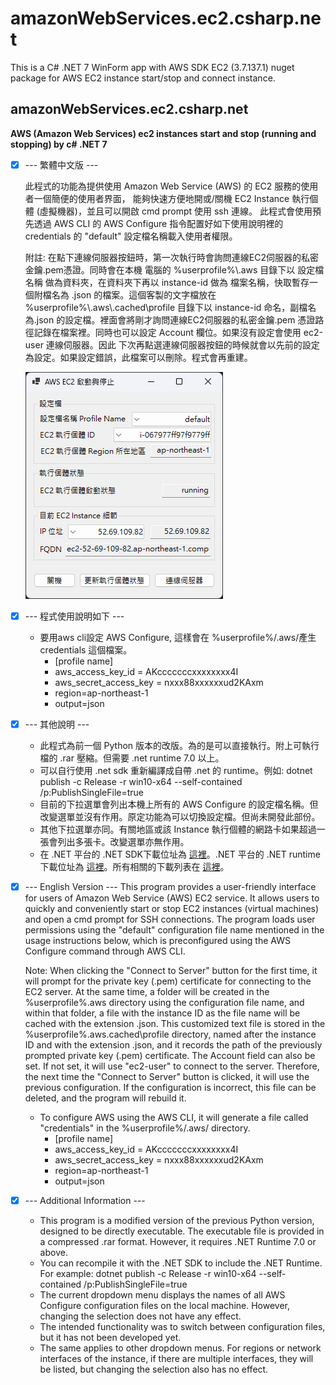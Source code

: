 # amazonWebServices.ec2.csharp.net
This is a C# .NET 7 WinForm app with AWS SDK EC2 (3.7.137.1) nuget package for AWS EC2 instance start/stop and connect instance.

## amazonWebServices.ec2.csharp.net
**AWS (Amazon Web Services) ec2 instances start and stop (running and stopping) by c# .NET 7**

- [x] --- 繁體中文版 ---

    此程式的功能為提供使用 Amazon Web Service (AWS) 的 EC2 服務的使用者一個簡便的使用者界面，
    能夠快速方便地開或/關機 EC2 Instance 執行個體 (虛擬機器)，並且可以開啟 cmd prompt 使用 ssh 連線。
    此程式會使用預先透過 AWS CLI 的 AWS Configure 指令配置好如下使用說明裡的 credentials 的 "default"
    設定檔名稱載入使用者權限。

    附註: 在點下連線伺服器按鈕時，第一次執行時會詢問連線EC2伺服器的私密金鑰.pem憑證。同時會在本機
    電腦的 %userprofile%\\.aws 目錄下以 設定檔名稱 做為資料夾，在資料夾下再以 instance-id 做為
    檔案名稱，快取暫存一個附檔名為 .json 的檔案。這個客製的文字檔放在 %userprofile%\\.aws\\.cached\\profile
    目錄下以 instance-id 命名，副檔名為.json 的設定檔。裡面會將剛才詢問連線EC2伺服器的私密金鑰.pem
    憑證路徑記錄在檔案裡。同時也可以設定 Account 欄位。如果沒有設定會使用 ec2-user 連線伺服器。因此
    下次再點選連線伺服器按鈕的時候就會以先前的設定為設定。如果設定錯誤，此檔案可以刪除。程式會再重建。

    ![開機狀態](https://github.com/JacquesBlazor/amazonWebServices.ec2.csharp.net/blob/main/2023-06-22_183918.png)


- [x] --- 程式使用說明如下 ---
        
    * 要用aws cli設定 AWS Configure, 這樣會在 %userprofile%/.aws/產生 credentials 這個檔案。
      * [profile name]
      * aws_access_key_id = AKcccccccxxxxxxxx4I
      * aws_secret_access_key = nxxx88xxxxxxud2KAxm
      * region=ap-northeast-1
      * output=json

- [x] --- 其他說明 ---
        
    * 此程式為前一個 Python 版本的改版。為的是可以直接執行。附上可執行檔的 .rar 壓縮。但需要 .net runtime 7.0 以上。
    * 可以自行使用 .net sdk 重新編譯成自帶 .net 的 runtime。例如: dotnet publish -c Release -r win10-x64 --self-contained /p:PublishSingleFile=true
    * 目前的下拉選單會列出本機上所有的 AWS Configure 的設定檔名稱。但改變選單並沒有作用。原定功能為可以切換設定檔。但尚未開發此部份。
    * 其他下拉選單亦同。有關地區或該 Instance 執行個體的網路卡如果超過一張會列出多張卡。改變選單亦無作用。
    * 在 .NET 平台的 .NET SDK下載位址為 [這裡](https://download.visualstudio.microsoft.com/download/pr/2ab1aa68-3e14-401a-b106-833d66fa992b/060457e640f4095acf4723c4593314b6/dotnet-sdk-7.0.304-win-x64.exe)。.NET 平台的 .NET runtime下載位址為 [這裡](https://download.visualstudio.microsoft.com/download/pr/ce1d21d9-d3fb-451f-84b1-95f365bcbc2c/23748d17eed2e1c63fdbb6b29d147c2d/dotnet-runtime-7.0.7-win-x64.exe)。所有相關的下載列表在 [這裡](https://dotnet.microsoft.com/en-us/download/dotnet/7.0)。

- [x] --- English Version ---
    This program provides a user-friendly interface for users of Amazon Web Service (AWS) EC2 service.
    It allows users to quickly and conveniently start or stop EC2 instances (virtual machines) and
    open a cmd prompt for SSH connections. The program loads user permissions using the "default"
    configuration file name mentioned in the usage instructions below, which is preconfigured using
    the AWS Configure command through AWS CLI.

    Note: When clicking the "Connect to Server" button for the first time, it will prompt for the
    private key (.pem) certificate for connecting to the EC2 server. At the same time, a folder will be
    created in the %userprofile%\.aws directory using the configuration file name, and within that folder,
    a file with the instance ID as the file name will be cached with the extension .json. This customized
    text file is stored in the %userprofile%\.aws\.cached\profile directory, named after the instance ID
    and with the extension .json, and it records the path of the previously prompted private key (.pem)
    certificate. The Account field can also be set. If not set, it will use "ec2-user" to connect to the server.
    Therefore, the next time the "Connect to Server" button is clicked, it will use the previous configuration.
    If the configuration is incorrect, this file can be deleted, and the program will rebuild it.

    * To configure AWS using the AWS CLI, it will generate a file called "credentials" in the %userprofile%/.aws/ directory.
       * [profile name]
       * aws_access_key_id = AKcccccccxxxxxxxx4I
       * aws_secret_access_key = nxxx88xxxxxxud2KAxm
       * region=ap-northeast-1
       * output=json
     
- [x] --- Additional Information ---
    * This program is a modified version of the previous Python version, designed to be directly executable.
      The executable file is provided in a compressed .rar format.
      However, it requires .NET Runtime 7.0 or above.
    * You can recompile it with the .NET SDK to include the .NET Runtime.
      For example: dotnet publish -c Release -r win10-x64 --self-contained /p:PublishSingleFile=true
    * The current dropdown menu displays the names of all AWS Configure configuration files on the local machine.
      However, changing the selection does not have any effect.
    * The intended functionality was to switch between configuration files, but it has not been developed yet.
    * The same applies to other dropdown menus. For regions or network interfaces of the instance,
      if there are multiple interfaces, they will be listed, but changing the selection also has no effect.      
